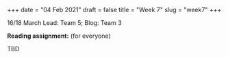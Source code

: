 +++
date = "04 Feb 2021"
draft = false
title = "Week 7"
slug = "week7"
+++

16/18 March
Lead: Team 5; Blog: Team 3

**Reading assignment:** (for everyone)

TBD

